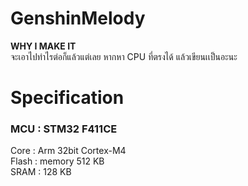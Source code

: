 # GenshinMelody
**WHY I MAKE IT**  
จะเอาไปทำไรต่อก็แล้วแต่เลย หากหา CPU ที่ตรงได้ แล้วเขียนเเป็นอะนะ

# Specification
### MCU : STM32 F411CE  
Core    : Arm 32bit Cortex-M4  
Flash   : memory 512 KB  
SRAM    : 128 KB  
